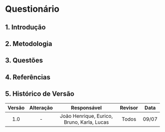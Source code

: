 # Questionário

## 1. Introdução

## 2. Metodologia

## 3. Questões

## 4. Referências

## 5. Histórico de Versão

| Versão |                Alteração               | Responsável |         Revisor        |  Data |
|:------:|:--------------------------------------:|:-----------:|:----------------------:|:-----:|
|   1.0  |                    -                   |    João Henrique, Eurico, Bruno, Karla, Lucas  | Todos | 09/07 |